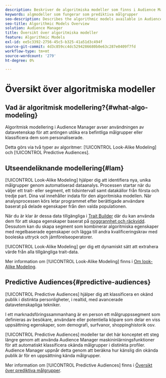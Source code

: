 ```yaml
---
description: Beskriver de algoritmiska modeller som finns i Audience Manager.
keywords: algmodeller som fungerar som prediktiva målgrupper
seo-description: Describes the algorithmic models available in Audience Manager.
seo-title: Algorithmic Models Overview
solution: Audience Manager
title: Översikt över algoritmiska modeller
feature: Algorithmic Models
exl-id: ee5c3392-2756-45c5-b325-41a51d3c494f
source-git-commit: 4d3c859cc4dc5294286680b0e63c287e0409f7fd
workflow-type: tm+mt
source-wordcount: '279'
ht-degree: 0%

---
```


# Översikt över algoritmiska modeller

## Vad är algoritmisk modellering?{#what-algo-modeling}

Algoritmisk modellering i Audience Manager avser användningen av datavetenskap för att antingen utöka era befintliga målgrupper eller klassificera dem som personaliserade.

Detta görs via två typer av algoritmer: [!UICONTROL Look-Alike Modeling] och [!UICONTROL Predictive Audiences].

## Utseendeliknande modellering{#lam}

[!UICONTROL Look-Alike Modeling] hjälper dig att identifiera nya, unika målgrupper genom automatiserad dataanalys. Processen startar när du väljer ett trait- eller segment, ett tidsintervall samt datakällor från första och tredje part. Dina val innehåller indata för den algoritmiska modellen. När analysprocessen körs letar programmet efter berättigade användare baserat på delade egenskaper från den valda populationen.

När du är klar är dessa data tillgängliga i [Trait Builder](../../features/traits/about-trait-builder.md) där du kan använda dem för att skapa egenskaper baserat på [noggrannhet och räckvidd](../../features/traits/trait-accuracy-reach.md). Dessutom kan du skapa segment som kombinerar algoritmiska egenskaper med regelbaserade egenskaper och lägga till andra kvalificeringskrav med booleska uttryck och jämförelseoperatorer.

[!UICONTROL Look-Alike Modeling] ger dig ett dynamiskt sätt att extrahera värde från alla tillgängliga trait-data.

Mer information om [!UICONTROL Look-Alike Modeling] finns i [Om look-Alike Modeling](understanding-models.md).

## Predictive Audiences{#predictive-audiences}

[!UICONTROL Predictive Audiences] hjälper dig att klassificera en okänd publik i distinkta personligheter, i realtid, med avancerade datavetenskapliga tekniker.

I ett marknadsföringssammanhang är en person ett målgruppssegment som definieras av besökare, användare eller potentiella köpare som delar en viss uppsättning egenskaper, som demografi, surfvanor, shoppinghistorik osv.

[!UICONTROL Predictive Audiences] modeller tar det här konceptet ett steg längre genom att använda Audience Manager maskininlärningsfunktioner för att automatiskt klassificera okända målgrupper i distinkta profiler. Audience Manager uppnår detta genom att beräkna hur känslig din okända publik är för en uppsättning kända målgrupper.

Mer information om [!UICONTROL Predictive Audiences] finns i [Översikt över prediktiva målgrupper](predictive-audiences.md).
